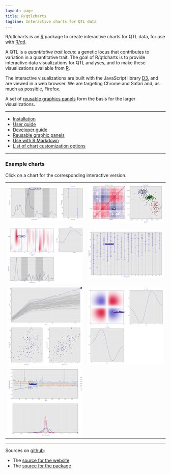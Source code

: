 ```yaml
---
layout: page
title: R/qtlcharts
tagline: Interactive charts for QTL data
---
```


R/qtlcharts is an [R](http://www.r-project.org) package to create
interactive charts for QTL data, for use
with [R/qtl](http://www.rqtl.org).

A QTL is a _quantitative trait locus_: a genetic locus that
contributes to variation in a quantitative trait. The
goal of R/qtlcharts is to provide interactive data visualizations for QTL
analyses, and to make these visualizations available from [R](http://www.r-project.org).

The interactive visualizations are built with the JavaScript library
[D3](http://d3js.org), and are viewed in a web browser. We are
targeting Chrome and Safari and, as much as possible, Firefox.

A set of [reusable graphics panels](pages/panels.html) form the basis
for the larger visualizations.

---

- [Installation](pages/installation.html) 
- [User guide](assets/vignettes/userGuide.html) 
- [Developer guide](assets/vignettes/develGuide.html)
- [Reusable graphic panels](pages/panels.html)
- [Use with R Markdown](assets/vignettes/Rmarkdown.html)
- [List of chart customization options](assets/vignettes/chartOpts.html)

---

### Example charts

Click on a chart for the corresponding interactive version.

<link href="assets/css/image_table.css" rel="stylesheet" />

|                                                                                                                   |                                                                                                       |
| :---------------------------------------------------------------------------------------------------------------: | :---------------------------------------------------------------------------------------------------: |
| [![iplotScanone example](assets/pics/charts/iplotScanone.png)](assets/chartexamples/iplotScanone_example.html)    | [![iplotCorr example](assets/pics/charts/iplotCorr.png)](assets/chartexamples/iplotCorr_example.html) |
| [![iplotMScanone example](assets/pics/charts/iplotMScanone.png)](assets/chartexamples/iplotMScanone_example.html) | [![iplotMap example](assets/pics/charts/iplotMap.png)](assets/chartexamples/iplotMap_example.html)    |
| [![iplotCurves example](assets/pics/charts/iplotCurves.png)](assets/chartexamples/iplotCurves_example.html)       | [![iheatmap example](assets/pics/charts/iheatmap.png)](assets/chartexamples/iheatmap_example.html)    |
| [![iboxplot example](assets/pics/charts/iboxplot.png)](assets/chartexamples/iboxplot_example.html)                |                                                                                                       |


---

Sources on [github](http://github.com):

- The [source for the website](https://github.com/kbroman/qtlcharts/tree/gh-pages)
- The [source for the package](https://github.com/kbroman/qtlcharts/tree/master)
